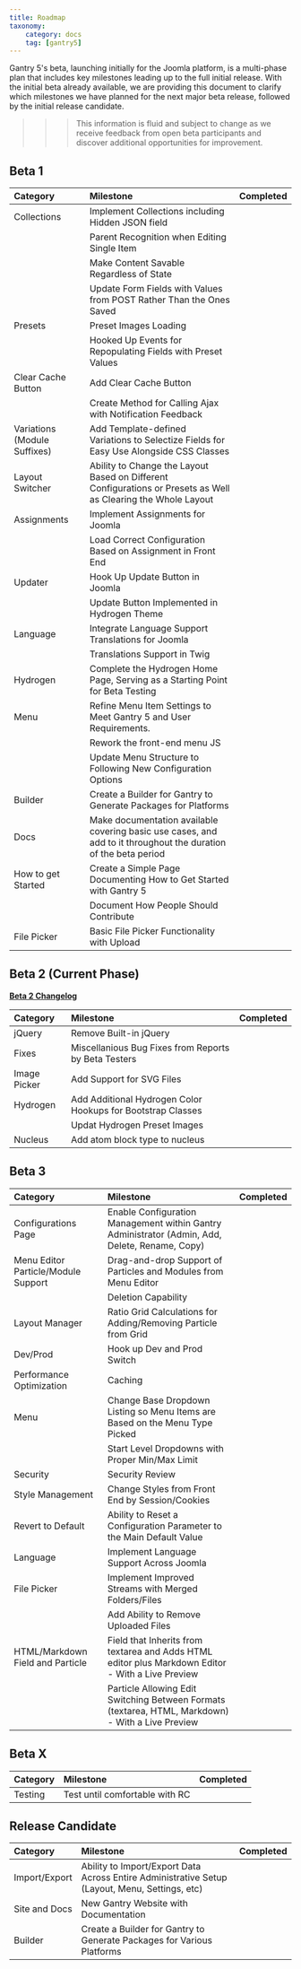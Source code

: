 ```yaml
---
title: Roadmap
taxonomy:
    category: docs
    tag: [gantry5]
---
```


Gantry 5's beta, launching initially for the Joomla platform, is a multi-phase plan that includes key milestones leading up to the full initial release. With the initial beta already available, we are providing this document to clarify which milestones we have planned for the next major beta release, followed by the initial release candidate.

>>> This information is fluid and subject to change as we receive feedback from open beta participants and discover additional opportunities for improvement.

Beta 1
-----

| Category                     | Milestone                                                                                                       | Completed                                             |
| :-----                       | :----                                                                                                           | :-----:                                               |
| Collections                  | Implement Collections including Hidden JSON field                                                               | <span style="color:green" class="fa fa-check"></span> |
|                              | Parent Recognition when Editing Single Item                                                                     | <span style="color:green" class="fa fa-check"></span> |
|                              | Make Content Savable Regardless of State                                                                        | <span style="color:green" class="fa fa-check"></span> |
|                              | Update Form Fields with Values from POST Rather Than the Ones Saved                                             | <span style="color:green" class="fa fa-check"></span> |
| Presets                      | Preset Images Loading                                                                                           | <span style="color:green" class="fa fa-check"></span> |
|                              | Hooked Up Events for Repopulating Fields with Preset Values                                                     | <span style="color:green" class="fa fa-check"></span> |
| Clear Cache Button           | Add Clear Cache Button                                                                                          | <span style="color:green" class="fa fa-check"></span> |
|                              | Create Method for Calling Ajax with Notification Feedback                                                       | <span style="color:green" class="fa fa-check"></span> |
| Variations (Module Suffixes) | Add Template-defined Variations to Selectize Fields for Easy Use Alongside CSS Classes                          | <span style="color:green" class="fa fa-check"></span> |
| Layout Switcher              | Ability to Change the Layout Based on Different Configurations or Presets as Well as Clearing the Whole Layout  | <span style="color:green" class="fa fa-check"></span> |
| Assignments                  | Implement Assignments for Joomla                                                                                | <span style="color:green" class="fa fa-check"></span> |
|                              | Load Correct Configuration Based on Assignment in Front End                                                     | <span style="color:green" class="fa fa-check"></span> |
| Updater                      | Hook Up Update Button in Joomla                                                                                 | <span style="color:green" class="fa fa-check"></span> |
|                              | Update Button Implemented in Hydrogen Theme                                                                     | <span style="color:green" class="fa fa-check"></span> |
| Language                     | Integrate Language Support Translations for Joomla                                                              | <span style="color:green" class="fa fa-check"></span> |
|                              | Translations Support in Twig                                                                                    | <span style="color:green" class="fa fa-check"></span> |
| Hydrogen                     | Complete the Hydrogen Home Page, Serving as a Starting Point for Beta Testing                                   | <span style="color:green" class="fa fa-check"></span> |
| Menu                         | Refine Menu Item Settings to Meet Gantry 5 and User Requirements.                                               | <span style="color:green" class="fa fa-check"></span> |
|                              | Rework the front-end menu JS                                                                                    | <span style="color:green" class="fa fa-check"></span> |
|                              | Update Menu Structure to Following New Configuration Options                                                    | <span style="color:green" class="fa fa-check"></span> |
| Builder                      | Create a Builder for Gantry to Generate Packages for Platforms                                                  | <span style="color:green" class="fa fa-check"></span> |
| Docs                         | Make documentation available covering basic use cases, and add to it throughout the duration of the beta period | <span style="color:green" class="fa fa-check"></span> |
| How to get Started           | Create a Simple Page Documenting How to Get Started with Gantry 5                                               | <span style="color:green" class="fa fa-check"></span> |
|                              | Document How People Should Contribute                                                                           | <span style="color:green" class="fa fa-check"></span> |
| File Picker                  | Basic File Picker Functionality with Upload                                                                     | <span style="color:green" class="fa fa-check"></span> |

Beta 2 (Current Phase)
-----

**[Beta 2 Changelog](https://github.com/gantry/gantry5/compare/5.0.0-beta.1...develop)** 

| Category     | Milestone                                                   | Completed                                             |
| :-----       | :-----                                                      | :-----                                                |
| jQuery       | Remove Built-in jQuery                                      | <span style="color:green" class="fa fa-check"></span> |
| Fixes        | Miscellanious Bug Fixes from Reports by Beta Testers        | <span style="color:green" class="fa fa-check"></span> |
| Image Picker | Add Support for SVG Files                                   | <span style="color:green" class="fa fa-check"></span> |
| Hydrogen     | Add Additional Hydrogen Color Hookups for Bootstrap Classes | <span style="color:green" class="fa fa-check"></span> |
|              | Updat Hydrogen Preset Images                                | <span style="color:green" class="fa fa-check"></span> |
| Nucleus      | Add atom block type to nucleus                              | <span style="color:green" class="fa fa-check"></span> |

Beta 3
-----

| Category                            | Milestone                                                                                         | Completed |
| :-----                              | :----                                                                                             | :-----:   |
| Configurations Page                 | Enable Configuration Management within Gantry Administrator (Admin, Add, Delete, Rename, Copy)    |           |
| Menu Editor Particle/Module Support | Drag-and-drop Support of Particles and Modules from Menu Editor                                   |           |
|                                     | Deletion Capability                                                                               |           |
| Layout Manager                      | Ratio Grid Calculations for Adding/Removing Particle from Grid                                    |           |
| Dev/Prod                            | Hook up Dev and Prod Switch                                                                       |           |
| Performance Optimization            | Caching                                                                                           |           |
| Menu                                | Change Base Dropdown Listing so Menu Items are Based on the Menu Type Picked                      |           |
|                                     | Start Level Dropdowns with Proper Min/Max Limit                                                   |           |
| Security                            | Security Review                                                                                   |           |
| Style Management                    | Change Styles from Front End by Session/Cookies                                                    |           |
| Revert to Default                   | Ability to Reset a Configuration Parameter to the Main Default Value                              |           |
| Language                            | Implement Language Support Across Joomla                                                          |           |
| File Picker                         | Implement Improved Streams with Merged Folders/Files                                              |           |
|                                     | Add Ability to Remove Uploaded Files                                                              |           |
| HTML/Markdown Field and Particle    | Field that Inherits from textarea and Adds HTML editor plus Markdown Editor - With a Live Preview |           |
|                                     | Particle Allowing Edit Switching Between Formats (textarea, HTML, Markdown) - With a Live Preview |           |


Beta X
-----

| Category | Milestone                      | Completed |
| :-----   | :----                          | :-----:   |
| Testing  | Test until comfortable with RC |           |

Release Candidate
-----

| Category      | Milestone                                                                                      | Completed |
| :-----        | :----                                                                                          | :-----:   |
| Import/Export | Ability to Import/Export Data Across Entire Administrative Setup (Layout, Menu, Settings, etc) |           |
| Site and Docs | New Gantry Website with Documentation                                                          |           |
| Builder       | Create a Builder for Gantry to Generate Packages for Various Platforms                         |           |

